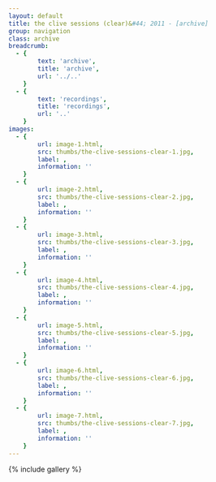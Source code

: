 ```yaml
---
layout: default
title: the clive sessions (clear)&#44; 2011 - [archive]
group: navigation
class: archive
breadcrumb:
  - {
  		text: 'archive',
  		title: 'archive',
  		url: '../..'
	}
  - {
  		text: 'recordings',
  		title: 'recordings',
  		url: '..'
	}
images:
  - {
		url: image-1.html, 
		src: thumbs/the-clive-sessions-clear-1.jpg,
		label: ,
		information: ''
	}
  - {
		url: image-2.html, 
		src: thumbs/the-clive-sessions-clear-2.jpg,
		label: ,
		information: ''
	}
  - {
		url: image-3.html, 
		src: thumbs/the-clive-sessions-clear-3.jpg,
		label: ,
		information: ''
	}
  - {
		url: image-4.html, 
		src: thumbs/the-clive-sessions-clear-4.jpg,
		label: ,
		information: ''
	}
  - {
		url: image-5.html, 
		src: thumbs/the-clive-sessions-clear-5.jpg,
		label: ,
		information: ''
	}
  - {
		url: image-6.html, 
		src: thumbs/the-clive-sessions-clear-6.jpg,
		label: ,
		information: ''
	}
  - {
		url: image-7.html, 
		src: thumbs/the-clive-sessions-clear-7.jpg,
		label: ,
		information: ''
	}
---
```


{% include gallery %}
